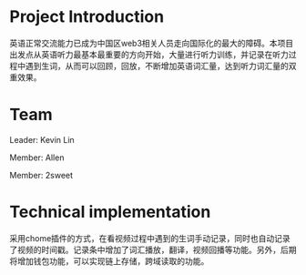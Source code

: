 # Project Introduction

英语正常交流能力已成为中国区web3相关人员走向国际化的最大的障碍。本项目出发点从英语听力最基本最重要的方向开始，大量进行听力训练，并记录在听力过程中遇到生词，从而可以回顾，回放，不断增加英语词汇量，达到听力词汇量的双重效果。


# Team

Leader: Kevin Lin

Member: Allen

Member: 2sweet

# Technical implementation
采用chome插件的方式，在看视频过程中遇到的生词手动记录，同时也自动记录了视频的时间戳。记录条中增加了词汇播放，翻译，视频回播等功能。另外，后期将增加钱包功能，可以实现链上存储，跨域读取的功能。

